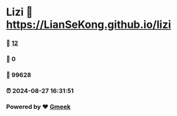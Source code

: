 # Lizi :link: https://LianSeKong.github.io/lizi 
### :page_facing_up: [12](https://LianSeKong.github.io/lizi/tag.html) 
### :speech_balloon: 0 
### :hibiscus: 99628 
### :alarm_clock: 2024-08-27 16:31:51 
### Powered by :heart: [Gmeek](https://github.com/Meekdai/Gmeek)
